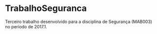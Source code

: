 # TrabalhoSeguranca
Terceiro trabalho desenvolvido para a disciplina de Segurança (MAB003) no período de 2017.1.
